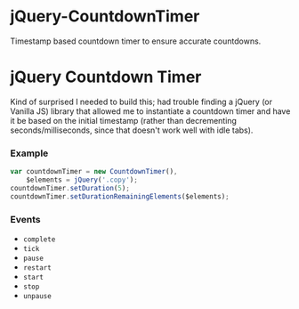 # jQuery-CountdownTimer
Timestamp based countdown timer to ensure accurate countdowns.

# jQuery Countdown Timer
Kind of surprised I needed to build this; had trouble finding a jQuery (or
Vanilla JS) library that allowed me to instantiate a countdown timer and have it
be based on the initial timestamp (rather than decrementing
seconds/milliseconds, since that doesn't work well with idle tabs).

### Example
``` javascript
var countdownTimer = new CountdownTimer(),
    $elements = jQuery('.copy');
countdownTimer.setDuration(5);
countdownTimer.setDurationRemainingElements($elements);
```

### Events
- `complete`
- `tick`
- `pause`
- `restart`
- `start`
- `stop`
- `unpause`
